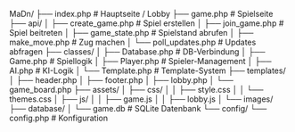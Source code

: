 MaDn/
├── index.php                 # Hauptseite / Lobby
├── game.php                  # Spielseite
├── api/
│   ├── create_game.php       # Spiel erstellen
│   ├── join_game.php         # Spiel beitreten
│   ├── game_state.php        # Spielstand abrufen
│   ├── make_move.php         # Zug machen
│   └── poll_updates.php      # Updates abfragen
├── classes/
│   ├── Database.php          # DB-Verbindung
│   ├── Game.php              # Spiellogik
│   ├── Player.php            # Spieler-Management
│   ├── AI.php                # KI-Logik
│   └── Template.php          # Template-System
├── templates/
│   ├── header.php
│   ├── footer.php
│   ├── lobby.php
│   └── game_board.php
├── assets/
│   ├── css/
│   │   ├── style.css
│   │   └── themes.css
│   ├── js/
│   │   ├── game.js
│   │   ├── lobby.js
│   └── images/
├── database/
│   └── game.db              # SQLite Datenbank
└── config/
    └── config.php           # Konfiguration

